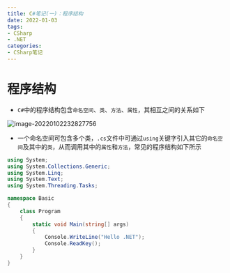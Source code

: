 ```yaml
---
title: C#笔记(一)：程序结构
date: 2022-01-03
tags:
- CSharp
- .NET
categories:
- CSharp笔记
---
```


# 程序结构

- `C#`中的程序结构包含`命名空间`、`类`、`方法`、`属性`，其相互之间的关系如下

![image-20220102232827756](https://s2.loli.net/2022/01/02/G2haZpAy6Yw3Ble.png)
<br>


- 一个命名空间可包含多个类，`.cs`文件中可通过`using`关键字引入其它的`命名空间`及其中的`类`，从而调用其中的`属性`和`方法`，常见的程序结构如下所示

```C#
using System;
using System.Collections.Generic;
using System.Linq;
using System.Text;
using System.Threading.Tasks;

namespace Basic
{
    class Program
    {
        static void Main(string[] args)
        {
            Console.WriteLine("Hello .NET");
            Console.ReadKey();
        }
    }
}
```

